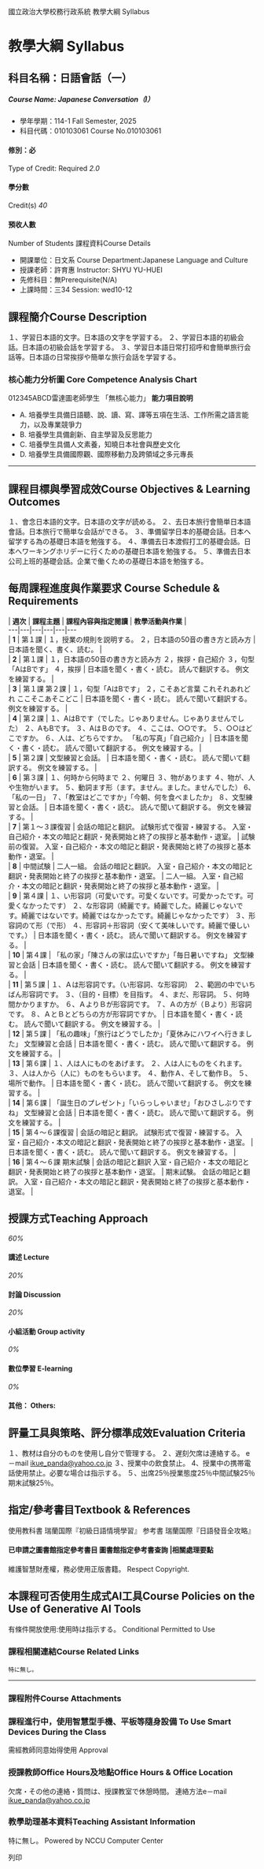 國立政治大學校務行政系統 教學大綱 Syllabus
# 教學大綱 Syllabus
##  科目名稱：日語會話（一） 
#####  Course Name: Japanese Conversation（I）
  * 學年學期：114-1 Fall Semester, 2025 
  * 科目代碼：010103061 Course No.010103061


#### 修別：必
Type of Credit: Required 
_2.0_
#### 學分數
Credit(s)
_40_
#### 預收人數
Number of Students
課程資料Course Details
  * 開課單位：日文系 Course Department:Japanese Language and Culture 
  * 授課老師：許育惠 Instructor: SHYU YU-HUEI 
  * 先修科目：無Prerequisite(N/A)
  * 上課時間：三34 Session: wed10-12


##  課程簡介Course Description
１、学習日本語的文字。日本語の文字を学習する。
２、学習日本語的初級会話。日本語の初級会話を学習する。
３、学習日本語日常打招呼和會簡単旅行会話等。日本語の日常挨拶や簡単な旅行会話を学習する。
###  核心能力分析圖 Core Competence Analysis Chart
012345ABCD雷達圖老師學生
「無核心能力」 
**能力項目說明**
  * A. 培養學生具備日語聽、說、讀、寫、譯等五項在生活、工作所需之語言能力，以及專業競爭力
  * B. 培養學生具備創新、自主學習及反思能力
  * C. 培養學生具備人文素養，知曉日本社會與歷史文化
  * D. 培養學生具備國際觀、國際移動力及跨領域之多元專長


* * *
##  課程目標與學習成效Course Objectives & Learning Outcomes 
１、會念日本語的文字。日本語の文字が読める。
２、去日本旅行會簡単日本語會話。日本旅行で簡単な会話ができる。
３、準備留学日本的基礎会話。日本へ留学する為の基礎日本語を勉強する。
４、準備去日本渡假打工的基礎会話。日本へワーキングホリデーに行くための基礎日本語を勉強する。
５、準備去日本公司上班的基礎会話。企業で働くための基礎日本語を勉強する。
##  每周課程進度與作業要求 Course Schedule & Requirements
|  **週次** |  **課程主題** |  **課程內容與指定閱讀** |  **教學活動與作業** |   
---|---|---|---|---|---  
|  **1** |  第１課 |  １，授業の規則を説明する。 ２，日本語の50音の書き方と読み方 |  日本語を聞く、書く、読む。 |   
|  **2** |  第１課 |  １，日本語の50音の書き方と読み方 ２，挨拶・自己紹介 ３，句型「AはBです」 ４，挨拶 |  日本語を聞く・書く・読む。 読んで翻訳する。 例文を練習する。 |   
|  **3** |  第１課 第２課 |  １，句型「AはBです」 ２，こそあど言葉 これそれあれどれ ここそこあそこどこ |  日本語を聞く・書く・読む。 読んで聞いて翻訳する。 例文を練習する。 |   
|  **4** |  第２課 |  １、AはBです（でした。じゃありません。じゃありませんでした） ２、AもBです。 ３、AはＢのです。 ４、ここは、○○です。 ５、○○はどこですか。 ６、人は、どちらですか。 「私の写真」「自己紹介」 |  日本語を聞く・書く・読む。 読んで聞いて翻訳する。 例文を練習する。 |   
|  **5** |  第２課 |  文型練習と会話。 |  日本語を聞く・書く・読む。 読んで聞いて翻訳する。 例文を練習する。 |   
|  **6** |  第３課 |  １、何時から何時まで ２、何曜日 ３、物があります ４、物が、人や生物がいます。 ５、動詞ます形（ます。ません。ました。ませんでした） 6、「私の一日」 ７、「教室はどこですか」「今朝、何を食べましたか」 ８、文型練習と会話。 |  日本語を聞く・書く・読む。 読んで聞いて翻訳する。 例文を練習する。 |   
|  **7** |  第１～３課復習 |  会話の暗記と翻訳。 試験形式で復習・練習する。 入室・自己紹介・本文の暗記と翻訳・発表開始と終了の挨拶と基本動作・退室。 |  試験前の復習。 入室・自己紹介・本文の暗記と翻訳・発表開始と終了の挨拶と基本動作・退室。 |   
|  **8** |  中間試験 |  二人一組。 会話の暗記と翻訳。 入室・自己紹介・本文の暗記と翻訳・発表開始と終了の挨拶と基本動作・退室。 |  二人一組。 入室・自己紹介・本文の暗記と翻訳・発表開始と終了の挨拶と基本動作・退室。 |   
|  **9** |  第４課 |  １、い形容詞（可愛いです。可愛くないです。可愛かったです。可愛くなかったです） ２、な形容詞（綺麗です。綺麗でした。綺麗じゃないです。綺麗ではないです。綺麗ではなかったです。綺麗じゃなかったです） ３、形容詞のて形（で形） ４、形容詞＋形容詞（安くて美味しいです。綺麗で優しいです。） |  日本語を聞く・書く・読む。 読んで聞いて翻訳する。 例文を練習する。 |   
|  **10** |  第４課 |  「私の家」「陳さんの家は広いですか」「毎日暑いですね」 文型練習と会話 |  日本語を聞く・書く・読む。 読んで聞いて翻訳する。 例文を練習する。 |   
|  **11** |  第５課 |  １、Ａは形容詞です。（い形容詞、な形容詞） ２、範囲の中でいちばん形容詞です。 ３、（目的・目標）を目指す。 ４、まだ、形容詞。 ５、何時間かかりますか。 ６、ＡよりＢが形容詞です。 ７、Ａの方が（Ｂより）形容詞です。 ８、ＡとＢとどちらの方が形容詞ですか。 |  日本語を聞く・書く・読む。 読んで聞いて翻訳する。 例文を練習する。 |   
|  **12** |  第５課 |  「私の趣味」「旅行はどうでしたか」「夏休みにハワイへ行きました」 文型練習と会話 |  日本語を聞く・書く・読む。 読んで聞いて翻訳する。 例文を練習する。 |   
|  **13** |  第６課 |  １、人は人にものをあげます。 ２、人は人にものをくれます。 ３、人は人から（人に）ものをもらいます。 ４、動作Ａ、そして動作Ｂ。 ５、場所で動作。 |  日本語を聞く・書く・読む。 読んで聞いて翻訳する。 例文を練習する。 |   
|  **14** |  第６課 |  「誕生日のプレゼント」「いらっしゃいませ」「おひさしぶりですね」 文型練習と会話 |  日本語を聞く・書く・読む。 読んで聞いて翻訳する。 例文を練習する。 |   
|  **15** |  第４～６課復習 |  会話の暗記と翻訳。 試験形式で復習・練習する。 入室・自己紹介・本文の暗記と翻訳・発表開始と終了の挨拶と基本動作・退室。 |  日本語を聞く・書く・読む。 読んで聞いて翻訳する。 例文を練習する。 |   
|  **16** |  第４～６課 期末試験 |  会話の暗記と翻訳 入室・自己紹介・本文の暗記と翻訳・発表開始と終了の挨拶と基本動作・退室。 |  期末試験。 会話の暗記と翻訳。 入室・自己紹介・本文の暗記と翻訳・発表開始と終了の挨拶と基本動作・退室。 |   
##  授課方式Teaching Approach
_60%_
####  講述 Lecture
_20%_
####  討論 Discussion
_20%_
####  小組活動 Group activity
_0%_
####  數位學習 E-learning
_0%_
####  其他： Others:
##  評量工具與策略、評分標準成效Evaluation Criteria
１、教材は自分のものを使用し自分で管理する。
２、遅刻欠席は連絡する。
e－mail ikue_panda@yahoo.co.jp
３、授業中の飲食禁止。
4、授業中の携帯電話使用禁止。必要な場合は指示する。
５、出席25％授業態度25％中間試験25％期末試験25％。
##  指定/參考書目Textbook & References
使用教科書 瑞蘭国際『初級日語情境學習』
参考書 瑞蘭国際『日語發音全攻略』
####  已申請之圖書館指定參考書目  圖書館指定參考書查詢 |相關處理要點
維護智慧財產權，務必使用正版書籍。 Respect Copyright.
##  本課程可否使用生成式AI工具Course Policies on the Use of Generative AI Tools
有條件開放使用:使用時は指示する。 Conditional Permitted to Use 
###  課程相關連結Course Related Links
```
特に無し。
```

* * *
###  課程附件Course Attachments
###  課程進行中，使用智慧型手機、平板等隨身設備 To Use Smart Devices During the Class
需經教師同意始得使用  Approval
###  授課教師Office Hours及地點Office Hours & Office Location
欠席・その他の連絡・質問は、授課教室で休憩時間。
連絡方法e－mail
ikue_panda@yahoo.co.jp
###  教學助理基本資料Teaching Assistant Information
特に無し。
Powered by NCCU Computer Center
  
列印

